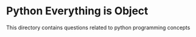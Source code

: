 # Python Everything is Object
This directory contains questions related to python programming concepts
